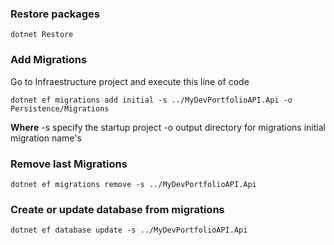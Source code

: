 ### Restore packages
```
dotnet Restore
```
### Add Migrations
Go to Infraestructure project and execute this line of code
```
dotnet ef migrations add initial -s ../MyDevPortfolioAPI.Api -o Persistence/Migrations
```
**Where**
-s specify the startup project
-o output directory for migrations
initial migration name's

### Remove last Migrations
```
dotnet ef migrations remove -s ../MyDevPortfolioAPI.Api 
```
### Create or update database from migrations
```
dotnet ef database update -s ../MyDevPortfolioAPI.Api
```
